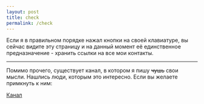```yaml
---
layout: post
title: check
permalink: /check
---
```


Если я в правильном порядке нажал кнопки на своей клавиатуре, вы сейчас видите эту страницу и на данный момент её единственное предназначение - хранить ссылки на все мои контакты.

---

Помимо прочего, существует канал, в котором я пишу <s>чушь</s> свои мысли. Нашлись люди, которым это интересно. Если вы желаете примкнуть к ним:

[Канал](https://t.me/+F4LUyosaF2gwYzk6)
